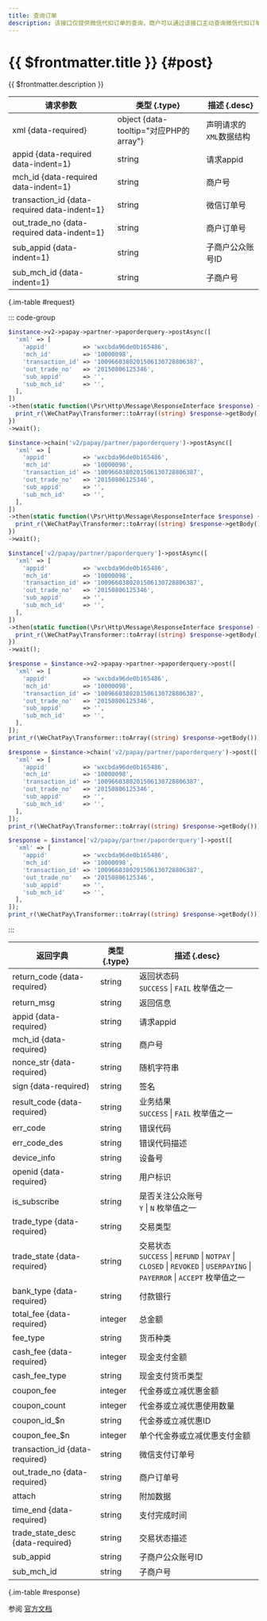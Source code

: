 ```yaml
---
title: 查询订单
description: 该接口仅提供微信代扣订单的查询，商户可以通过该接口主动查询微信代扣订单状态，完成下一步的业务逻辑。
---
```


# {{ $frontmatter.title }} {#post}

{{ $frontmatter.description }}

| 请求参数 | 类型 {.type} | 描述 {.desc}
| --- | --- | ---
| xml {data-required} | object {data-tooltip="对应PHP的array"} | 声明请求的`XML`数据结构
| appid {data-required data-indent=1} | string | 请求appid
| mch_id {data-required data-indent=1} | string | 商户号
| transaction_id {data-required data-indent=1} | string | 微信订单号
| out_trade_no {data-required data-indent=1} | string | 商户订单号
| sub_appid {data-indent=1} | string | 子商户公众账号ID
| sub_mch_id {data-indent=1} | string | 子商户号

{.im-table #request}

::: code-group

```php [异步纯链式]
$instance->v2->papay->partner->paporderquery->postAsync([
  'xml' => [
    'appid'          => 'wxcbda96de0b165486',
    'mch_id'         => '10000098',
    'transaction_id' => '1009660380201506130728806387',
    'out_trade_no'   => '20150806125346',
    'sub_appid'      => '',
    'sub_mch_id'     => '',
  ],
])
->then(static function(\Psr\Http\Message\ResponseInterface $response) {
  print_r(\WeChatPay\Transformer::toArray((string) $response->getBody()));
})
->wait();
```

```php [异步声明式]
$instance->chain('v2/papay/partner/paporderquery')->postAsync([
  'xml' => [
    'appid'          => 'wxcbda96de0b165486',
    'mch_id'         => '10000098',
    'transaction_id' => '1009660380201506130728806387',
    'out_trade_no'   => '20150806125346',
    'sub_appid'      => '',
    'sub_mch_id'     => '',
  ],
])
->then(static function(\Psr\Http\Message\ResponseInterface $response) {
  print_r(\WeChatPay\Transformer::toArray((string) $response->getBody()));
})
->wait();
```

```php [异步属性式]
$instance['v2/papay/partner/paporderquery']->postAsync([
  'xml' => [
    'appid'          => 'wxcbda96de0b165486',
    'mch_id'         => '10000098',
    'transaction_id' => '1009660380201506130728806387',
    'out_trade_no'   => '20150806125346',
    'sub_appid'      => '',
    'sub_mch_id'     => '',
  ],
])
->then(static function(\Psr\Http\Message\ResponseInterface $response) {
  print_r(\WeChatPay\Transformer::toArray((string) $response->getBody()));
})
->wait();
```

```php [同步纯链式]
$response = $instance->v2->papay->partner->paporderquery->post([
  'xml' => [
    'appid'          => 'wxcbda96de0b165486',
    'mch_id'         => '10000098',
    'transaction_id' => '1009660380201506130728806387',
    'out_trade_no'   => '20150806125346',
    'sub_appid'      => '',
    'sub_mch_id'     => '',
  ],
]);
print_r(\WeChatPay\Transformer::toArray((string) $response->getBody()));
```

```php [同步声明式]
$response = $instance->chain('v2/papay/partner/paporderquery')->post([
  'xml' => [
    'appid'          => 'wxcbda96de0b165486',
    'mch_id'         => '10000098',
    'transaction_id' => '1009660380201506130728806387',
    'out_trade_no'   => '20150806125346',
    'sub_appid'      => '',
    'sub_mch_id'     => '',
  ],
]);
print_r(\WeChatPay\Transformer::toArray((string) $response->getBody()));
```

```php [同步属性式]
$response = $instance['v2/papay/partner/paporderquery']->post([
  'xml' => [
    'appid'          => 'wxcbda96de0b165486',
    'mch_id'         => '10000098',
    'transaction_id' => '1009660380201506130728806387',
    'out_trade_no'   => '20150806125346',
    'sub_appid'      => '',
    'sub_mch_id'     => '',
  ],
]);
print_r(\WeChatPay\Transformer::toArray((string) $response->getBody()));
```

:::

| 返回字典 | 类型 {.type} | 描述 {.desc}
| --- | --- | ---
| return_code {data-required} | string | 返回状态码<br/>`SUCCESS` \| `FAIL` 枚举值之一
| return_msg | string | 返回信息
| appid {data-required} | string | 请求appid
| mch_id {data-required} | string | 商户号
| nonce_str {data-required} | string | 随机字符串
| sign {data-required} | string | 签名
| result_code {data-required} | string | 业务结果<br/>`SUCCESS` \| `FAIL` 枚举值之一
| err_code | string | 错误代码
| err_code_des | string | 错误代码描述
| device_info | string | 设备号
| openid {data-required} | string | 用户标识
| is_subscribe | string | 是否关注公众账号<br/>`Y` \| `N` 枚举值之一
| trade_type {data-required} | string | 交易类型
| trade_state {data-required} | string | 交易状态<br/>`SUCCESS` \| `REFUND` \| `NOTPAY` \| `CLOSED` \| `REVOKED` \| `USERPAYING` \| `PAYERROR` \| `ACCEPT` 枚举值之一
| bank_type {data-required} | string | 付款银行
| total_fee {data-required} | integer | 总金额
| fee_type | string | 货币种类
| cash_fee {data-required} | integer | 现金支付金额
| cash_fee_type | string | 现金支付货币类型
| coupon_fee | integer | 代金券或立减优惠金额
| coupon_count | integer | 代金券或立减优惠使用数量
| coupon_id_$n | string | 代金券或立减优惠ID
| coupon_fee_$n | integer | 单个代金券或立减优惠支付金额
| transaction_id {data-required} | string | 微信支付订单号
| out_trade_no {data-required} | string | 商户订单号
| attach | string | 附加数据
| time_end {data-required} | string | 支付完成时间
| trade_state_desc {data-required} | string | 交易状态描述
| sub_appid | string | 子商户公众账号ID
| sub_mch_id | string | 子商户号

{.im-table #response}

参阅 [官方文档](https://pay.weixin.qq.com/doc/v2/partner/4011988379)
